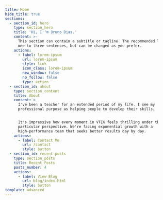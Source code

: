 ```yaml
---
title: Home
hide_title: true
sections:
  - section_id: hero
    type: section_hero
    title: 'Hi, I''m Bruno Dias.'
    content: >-
      This section can contain a subtitle or tagline. The recommended length is
      one to three sentences, but can be changed as you prefer.
    actions:
      - label: lorem-ipsum
        url: lorem-ipsum
        style: link
        icon_class: lorem-ipsum
        new_window: false
        no_follow: false
        type: action
  - section_id: about
    type: section_content
    title: About
    content: >
      I've been a teacher for an extended period of my life. I see my
      professional purpose as helping people to develop their skills.


      It's impressive how every moment in VTEX feels thrilling under this
      particular perspective. We're facing exponential growth with a
      high-performance team that seeks better results day by day.
    actions:
      - label: Contact Me
        url: /contact
        style: button
  - section_id: recent-posts
    type: section_posts
    title: Recent Posts
    posts_number: 4
    actions:
      - label: View Blog
        url: blog/index.html
        style: button
template: advanced
---
```

